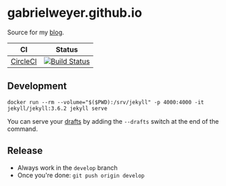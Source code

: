# gabrielweyer.github.io

Source for my [blog][blog].

| CI | Status |
| --- | --- |
| [CircleCI][circle-ci] | [![Build Status][circle-ci-shield]][circle-ci] |

## Development

```posh
docker run --rm --volume="$($PWD):/srv/jekyll" -p 4000:4000 -it jekyll/jekyll:3.6.2 jekyll serve
```

You can serve your [drafts][working-with-drafts] by adding the `--drafts` switch at the end of the command.

## Release

- Always work in the `develop` branch
- Once you're done: `git push origin develop`

[blog]: https://gabrielweyer.github.io/
[circle-ci]: https://circleci.com/gh/gabrielweyer/gabrielweyer.github.io
[circle-ci-shield]: https://circleci.com/gh/gabrielweyer/gabrielweyer.github.io/tree/develop.svg?style=shield
[working-with-drafts]: https://jekyllrb.com/docs/drafts/
